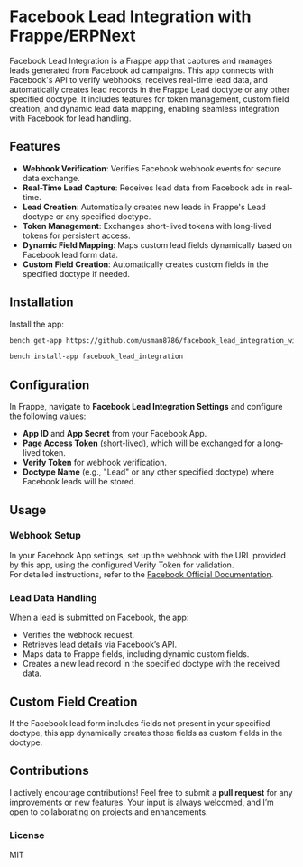 # Facebook Lead Integration with Frappe/ERPNext

Facebook Lead Integration is a Frappe app that captures and manages leads generated from Facebook ad campaigns. This app connects with Facebook's API to verify webhooks, receives real-time lead data, and automatically creates lead records in the Frappe Lead doctype or any other specified doctype. It includes features for token management, custom field creation, and dynamic lead data mapping, enabling seamless integration with Facebook for lead handling.

## Features
* **Webhook Verification**: Verifies Facebook webhook events for secure data exchange.
* **Real-Time Lead Capture**: Receives lead data from Facebook ads in real-time.
* **Lead Creation**: Automatically creates new leads in Frappe's Lead doctype or any specified doctype.
* **Token Management**: Exchanges short-lived tokens with long-lived tokens for persistent access.
* **Dynamic Field Mapping**: Maps custom lead fields dynamically based on Facebook lead form data.
* **Custom Field Creation**: Automatically creates custom fields in the specified doctype if needed.

## Installation
Install the app:
```diff
bench get-app https://github.com/usman8786/facebook_lead_integration_with_frappe.git
```
```diff
bench install-app facebook_lead_integration
```

## Configuration
In Frappe, navigate to **Facebook Lead Integration Settings** and configure the following values:
* **App ID** and **App Secret** from your Facebook App.
* **Page Access Token** (short-lived), which will be exchanged for a long-lived token.
* **Verify Token** for webhook verification.
* **Doctype Name** (e.g., "Lead" or any other specified doctype) where Facebook leads will be stored.

## Usage
### Webhook Setup
In your Facebook App settings, set up the webhook with the URL provided by this app, using the configured Verify Token for validation.  
For detailed instructions, refer to the [Facebook Official Documentation](https://developers.facebook.com/docs/marketing-api/guides/lead-ads/quickstart/webhooks-integration/).

### Lead Data Handling
When a lead is submitted on Facebook, the app:
* Verifies the webhook request.
* Retrieves lead details via Facebook’s API.
* Maps data to Frappe fields, including dynamic custom fields.
* Creates a new lead record in the specified doctype with the received data.

## Custom Field Creation
If the Facebook lead form includes fields not present in your specified doctype, this app dynamically creates those fields as custom fields in the doctype.

## Contributions
I actively encourage contributions! Feel free to submit a **pull request** for any improvements or new features. Your input is always welcomed, and I’m open to collaborating on projects and enhancements.

### License
MIT
